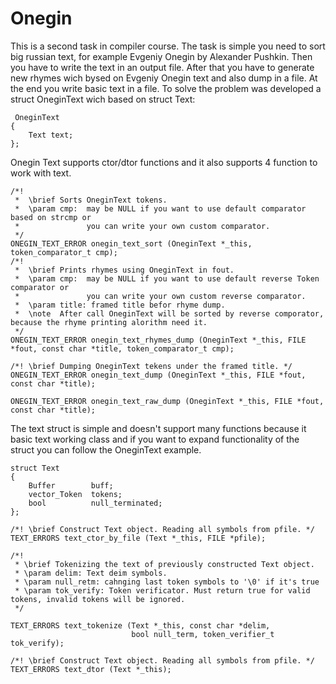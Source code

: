 # Onegin
This is a second task in compiler course. 
The task is simple you need to sort big russian text, for example Evgeniy Onegin by Alexander Pushkin. Then you have to write the text in an output file. After that you have to generate new rhymes wich bysed on Evgeniy Onegin text and also dump in a file. At the end you write basic text in a file.
To solve the problem was developed a struct OneginText wich based on struct Text:
```
 OneginText
{
    Text text;
};
```
Onegin Text supports ctor/dtor functions and it also supports 4 function to work with text.
```
/*!
 *  \brief Sorts OneginText tokens.
 *  \param cmp:  may be NULL if you want to use default comparator based on strcmp or 
 *               you can write your own custom comparator.
 */
ONEGIN_TEXT_ERROR onegin_text_sort (OneginText *_this, token_comparator_t cmp);
/*!
 *  \brief Prints rhymes using OneginText in fout.
 *  \param cmp:  may be NULL if you want to use default reverse Token comparator or 
 *               you can write your own custom reverse comparator.
 *  \param title: framed title befor rhyme dump.
 *  \note  After call OneginText will be sorted by reverse comporator, because the rhyme printing alorithm need it. 
 */
ONEGIN_TEXT_ERROR onegin_text_rhymes_dump (OneginText *_this, FILE *fout, const char *title, token_comparator_t cmp);

/*! \brief Dumping OneginText tekens under the framed title. */
ONEGIN_TEXT_ERROR onegin_text_dump (OneginText *_this, FILE *fout, const char *title);

ONEGIN_TEXT_ERROR onegin_text_raw_dump (OneginText *_this, FILE *fout, const char *title);
```
The text struct is simple and doesn't support many functions because it basic text working class and if you want to expand functionality of the struct you can follow the OneginText example.
```
struct Text
{
    Buffer        buff;
    vector_Token  tokens;
    bool          null_terminated;
};

/*! \brief Construct Text object. Reading all symbols from pfile. */
TEXT_ERRORS text_ctor_by_file (Text *_this, FILE *pfile);

/*! 
 * \brief Tokenizing the text of previously constructed Text object. 
 * \param delim: Text deim symbols.
 * \param null_retm: cahnging last token symbols to '\0' if it's true
 * \param tok_verify: Token verificator. Must return true for valid tokens, invalid tokens will be ignored. 
 */

TEXT_ERRORS text_tokenize (Text *_this, const char *delim, 
                           bool null_term, token_verifier_t tok_verify);
                           
/*! \brief Construct Text object. Reading all symbols from pfile. */
TEXT_ERRORS text_dtor (Text *_this);
```

